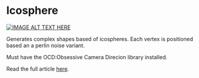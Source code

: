 # Icosphere

[![IMAGE ALT TEXT HERE](https://i.vimeocdn.com/video/519713835_640.webp)](https://vimeo.com/128541575)

Generates complex shapes based of icospheres. Each vertex is positioned based an a perlin noise variant.

Must have the OCD:Obsessive Camera Direcion library installed.

Read the full article [here](https://flashyprogramming.wordpress.com/2015/05/21/sphere-morphing/).
